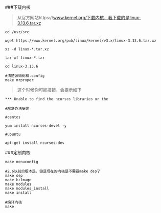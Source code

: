 
###下载内核

>从官方网站https://www.kernel.org/下载内核，我下载的是linux-3.13.6.tar.xz

	cd /usr/src

	wget https://www.kernel.org/pub/linux/kernel/v3.x/linux-3.13.6.tar.xz

	xz -d linux-*.tar.xz

	tar xf linux-*.tar

	cd linux-3.13.6

	#清楚源码树和.config
	make mrproper

>这个时候你可能报错，会提示如下

	*** Unable to find the ncurses libraries or the

	#解决办法安装

	#centos

	yum install ncurses-devel -y

	#ubuntu

	apt-get install ncurses-dev

###定制内核

	make menuconfig

	#2.6以前的版本是，但是现在的内核是不需要make dep了
	make dep 
	make bzlmage  
	make modules 
	make modules_install 
	make install

	#编译内核
	make 

	
